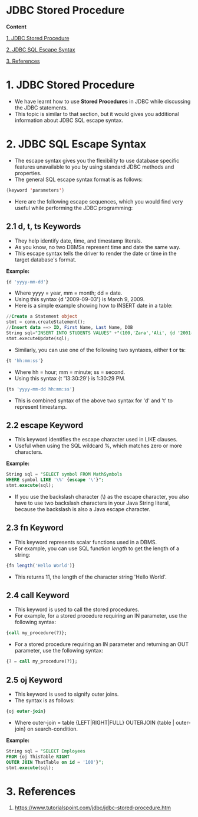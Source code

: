 # JDBC Stored Procedure

**Content**

[1. JDBC Stored Procedure](#1-jdbc-stored-procedure)

[2. JDBC SQL Escape Syntax](#2-jdbc-sql-escape-syntax)

[3. References](#3-references)

# 1. JDBC Stored Procedure

-   We have learnt how to use **Stored Procedures** in JDBC while discussing the JDBC statements.
-   This topic is similar to that section, but it would gives you additional information about JDBC SQL escape syntax.

# 2. JDBC SQL Escape Syntax

-   The escape syntax gives you the flexibility to use database specific features unavailable to you by using standard JDBC methods and properties.
-   The general SQL escape syntax format is as follows:

```java
{keyword 'parameters'}
```

-   Here are the following escape sequences, which you would find very useful while performing the JDBC programming:

## 2.1 d, t, ts Keywords

-   They help identify date, time, and timestamp literals.
-   As you know, no two DBMSs represent time and date the same way.
-   This escape syntax tells the driver to render the date or time in the target database's format.

**Example:**

```sql
{d 'yyyy-mm-dd'}
```

-   Where yyyy = year, mm = month; dd = date.
-   Using this syntax {d '2009-09-03'} is March 9, 2009.
-   Here is a simple example showing how to INSERT date in a table:

```sql
//Create a Statement object
stmt = conn.createStatement();
//Insert data ==> ID, First Name, Last Name, DOB
String sql="INSERT INTO STUDENTS VALUES" +"(100,'Zara','Ali', {d '2001-12-16'})";
stmt.executeUpdate(sql);
```

-   Similarly, you can use one of the following two syntaxes, either **t** or **ts**:

```sql
{t 'hh:mm:ss'}
```

-   Where hh = hour; mm = minute; ss = second.
-   Using this syntax {t '13:30:29'} is 1:30:29 PM.

```sql
{ts 'yyyy-mm-dd hh:mm:ss'}
```

-   This is combined syntax of the above two syntax for 'd' and 't' to represent timestamp.

## 2.2 escape Keyword

-   This keyword identifies the escape character used in LIKE clauses.
-   Useful when using the SQL wildcard %, which matches zero or more characters.

**Example:**

```sql
String sql = "SELECT symbol FROM MathSymbols
WHERE symbol LIKE '\%' {escape '\'}";
stmt.execute(sql);
```

-   If you use the backslash character (\\) as the escape character, you also have to use two backslash characters in your Java String literal, because the backslash is also a Java escape character.

## 2.3 fn Keyword

-   This keyword represents scalar functions used in a DBMS.
-   For example, you can use SQL function *length* to get the length of a string:

```sql
{fn length('Hello World')}
```

-   This returns 11, the length of the character string 'Hello World'.

## 2.4 call Keyword

-   This keyword is used to call the stored procedures.
-   For example, for a stored procedure requiring an IN parameter, use the following syntax:

```sql
{call my_procedure(?)};
```

-   For a stored procedure requiring an IN parameter and returning an OUT parameter, use the following syntax:

```sql
{? = call my_procedure(?)};
```

## 2.5 oj Keyword

-   This keyword is used to signify outer joins.
-   The syntax is as follows:

```sql
{oj outer-join}
```

-   Where outer-join = table {LEFT\|RIGHT\|FULL} OUTERJOIN {table \| outer-join} on search-condition.

**Example:**

```sql
String sql = "SELECT Employees
FROM {oj ThisTable RIGHT
OUTER JOIN ThatTable on id = '100'}";
stmt.execute(sql);
```

# 3. References

1.  https://www.tutorialspoint.com/jdbc/jdbc-stored-procedure.htm
